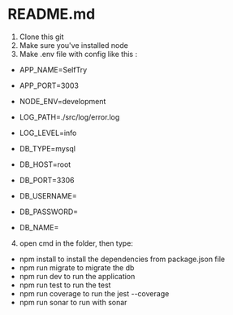 # README.md

1. Clone this git
2. Make sure you've installed node
3. Make .env file with config like this :

- APP_NAME=SelfTry
- APP_PORT=3003
- NODE_ENV=development

- LOG_PATH=./src/log/error.log
- LOG_LEVEL=info
- DB_TYPE=mysql
- DB_HOST=root
- DB_PORT=3306
- DB_USERNAME=
- DB_PASSWORD=
- DB_NAME=

4. open cmd in the folder, then type:

- npm install to install the dependencies from package.json file
- npm run migrate to migrate the db
- npm run dev to run the application
- npm run test to run the test
- npm run coverage to run the jest --coverage
- npm run sonar to run with sonar
